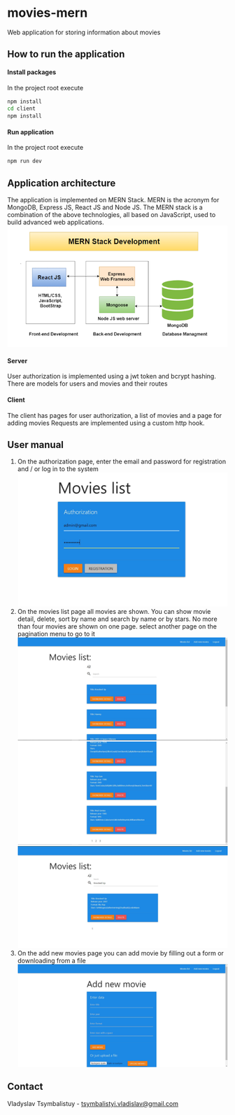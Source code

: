 # movies-mern
Web application for storing information about movies

## How to run the application
#### Install packages
In the project root execute
```sh
npm install
cd client
npm install
```
#### Run application
In the project root execute
```sh
npm run dev
```

## Application architecture
The application is implemented on MERN Stack. MERN is the acronym for MongoDB, Express JS, React JS and Node JS. The MERN stack is a combination of the above technologies, all based on JavaScript, used to build advanced web applications.
![alt text](client/public/screenshots/MERN.png)
#### Server 
User authorization is implemented using a jwt token and bcrypt hashing.
There are models for users and movies and their routes
#### Client
The client has pages for user authorization, a list of movies and a page for adding movies
Requests are implemented using a custom http hook.

## User manual
1. On the authorization page, enter the email and password for registration and / or log in to the system
![alt text](client/public/screenshots/1.JPG)
2. On the movies list page all movies are shown. You can show movie detail, delete, sort by name and search by name or by stars. No more than four movies are shown on one page. select another page on the pagination menu to go to it
![alt text](client/public/screenshots/2.JPG)
![alt text](client/public/screenshots/3.JPG)
![alt text](client/public/screenshots/4.JPG)
3. On the add new movies page you can add movie by filling out a form or downloading from a file
![alt text](client/public/screenshots/5.JPG)

## Contact

Vladyslav Tsymbalistuy - tsymbalistyi.vladislav@gmail.com
